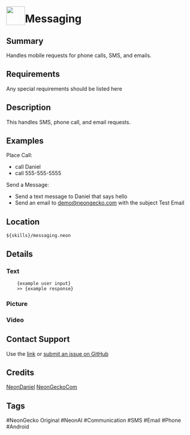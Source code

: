 # <img src='https://0000.us/klatchat/app/files/neon_images/icons/neon_skill.png' card_color="#FF8600" width="50" style="vertical-align:bottom">Messaging

## Summary

Handles mobile requests for phone calls, SMS, and emails.

## Requirements

Any special requirements should be listed here

## Description

This handles SMS, phone call, and email requests.

## Examples

Place Call:
- call Daniel
- call 555-555-5555

Send a Message:
- Send a text message to Daniel that says hello
- Send an email to demo@neongecko.com with the subject Test Email

## Location

    ${skills}/messaging.neon

## Details

### Text

        {example user input}
        >> {example response}

### Picture

### Video

  

## Contact Support

Use the [link](https://neongecko.com/ContactUs) or [submit an issue on GitHub](https://help.github.com/en/articles/creating-an-issue)

## Credits
[NeonDaniel](https://github.com/NeonDaniel)
[NeonGeckoCom](https://github.com/NeonGeckoCom)

## Tags
#NeonGecko Original
#NeonAI
#Communication
#SMS
#Email
#Phone
#Android